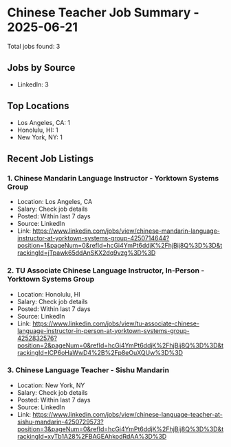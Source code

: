# Chinese Teacher Job Summary - 2025-06-21

Total jobs found: 3

## Jobs by Source

- LinkedIn: 3

## Top Locations

- Los Angeles, CA: 1
- Honolulu, HI: 1
- New York, NY: 1

## Recent Job Listings

### 1. Chinese Mandarin Language Instructor - Yorktown Systems Group
- Location: Los Angeles, CA
- Salary: Check job details
- Posted: Within last 7 days
- Source: LinkedIn
- Link: https://www.linkedin.com/jobs/view/chinese-mandarin-language-instructor-at-yorktown-systems-group-4250714644?position=1&pageNum=0&refId=hcGi4YmPt6ddjK%2FhjBij8Q%3D%3D&trackingId=jTpawk65ddAnSKX2dq9vzg%3D%3D

### 2. TU Associate Chinese Language Instructor, In-Person - Yorktown Systems Group
- Location: Honolulu, HI
- Salary: Check job details
- Posted: Within last 7 days
- Source: LinkedIn
- Link: https://www.linkedin.com/jobs/view/tu-associate-chinese-language-instructor-in-person-at-yorktown-systems-group-4252832576?position=2&pageNum=0&refId=hcGi4YmPt6ddjK%2FhjBij8Q%3D%3D&trackingId=lCP6oHaWwD4%2B%2Fp8eOuXQUw%3D%3D

### 3. Chinese Language Teacher - Sishu Mandarin
- Location: New York, NY
- Salary: Check job details
- Posted: Within last 7 days
- Source: LinkedIn
- Link: https://www.linkedin.com/jobs/view/chinese-language-teacher-at-sishu-mandarin-4250729573?position=3&pageNum=0&refId=hcGi4YmPt6ddjK%2FhjBij8Q%3D%3D&trackingId=xyTb1A28%2FBAGEAhkodRdAA%3D%3D

